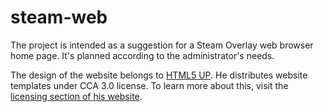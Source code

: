 # steam-web
The project is intended as a suggestion for a Steam Overlay web browser home page. It's planned according to the administrator's needs.

The design of the website belongs to [HTML5 UP](https://html5up.net/). He distributes website templates under CCA 3.0 license. To learn more about this, visit the [licensing section of his website](https://html5up.net/license).
